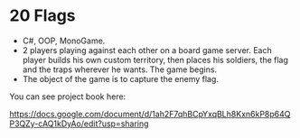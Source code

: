 # 20 Flags

* C#, OOP, MonoGame.
* 2 players playing against each other on a board game server. Each player builds his own custom territory, then places his soldiers, the flag and the traps wherever he wants. The game begins. 
* The object of the game is to capture the enemy flag.

You can see project book here:

https://docs.google.com/document/d/1ah2F7qhBCpYxqBLh8Kxn6kP8p64QP3QZy-cAQ1kDyAo/edit?usp=sharing
